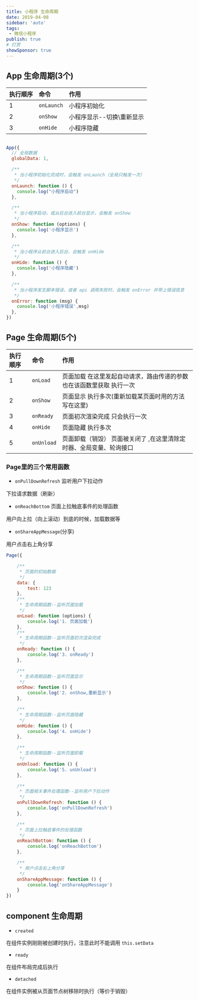 ```yaml
---
title: 小程序 生命周期
date: 2019-04-08
sidebar: 'auto'
tags:
 - 微信小程序
publish: true
# 打赏
showSponsor: true
---
```


## App 生命周期(3个)

| 执行顺序 | 命令       | 作用                      |
| :------- | :--------- | :------------------------ |
| 1        | `onLaunch` | 小程序初始化              |
| 2        | `onShow`   | 小程序显示--切换\重新显示 |
| 3        | `onHide`   | 小程序隐藏                |

```js

App({
  // 全局数据
  globalData: 1,

  /**
   * 当小程序初始化完成时，会触发 onLaunch（全局只触发一次）
   */
  onLaunch: function () {
    console.log("小程序启动")
  },

  /**
   * 当小程序启动，或从后台进入前台显示，会触发 onShow
   */
  onShow: function (options) {
    console.log('小程序显示')
  },

  /**
   * 当小程序从前台进入后台，会触发 onHide
   */
  onHide: function () {
    console.log('小程序隐藏')
  },

  /**
   * 当小程序发生脚本错误，或者 api 调用失败时，会触发 onError 并带上错误信息
   */
  onError: function (msg) {
    console.log('小程序错误',msg)
  },
})

```

## Page 生命周期(5个)

| 执行顺序 | 命令       | 作用                                                                 |
| :------- | :--------- | :------------------------------------------------------------------- |
| 1        | `onLoad`   | 页面加载 在这里发起自动请求，路由传递的参数也在该函数里获取 执行一次 |
| 2        | `onShow`   | 页面显示 执行多次(重新加载某页面时用的方法写在这里)                  |
| 3        | `onReady`  | 页面初次渲染完成 只会执行一次                                        |
| 4        | `onHide`   | 页面隐藏 执行多次                                                    |
| 5        | `onUnload` | 页面卸载（销毁） 页面被关闭了 ,在这里清除定时器、全局变量、轮询接口  |

### Page里的三个常用函数

- `onPullDownRefresh` 监听用户下拉动作

下拉请求数据（刷新）

- `onReachBottom` 页面上拉触底事件的处理函数

用户向上拉（向上滚动）到底的时候，加载数据等

- `onShareAppMessage`(分享)

用户点击右上角分享

```js
Page({

    /**
     * 页面的初始数据
     */
    data: {
        test: 123
    },
    /**
     * 生命周期函数--监听页面加载
     */
    onLoad: function (options) {
        console.log('1. 页面加载')
    },
    /**
     * 生命周期函数--监听页面初次渲染完成
     */
    onReady: function () {
        console.log('3. onReady')
    },

    /**
     * 生命周期函数--监听页面显示
     */
    onShow: function () {
        console.log('2. onShow,重新显示')
    },

    /**
     * 生命周期函数--监听页面隐藏
     */
    onHide: function () {
        console.log('4. onHide')
    },

    /**
     * 生命周期函数--监听页面卸载
     */
    onUnload: function () {
        console.log('5. unUnload')
    },

    /**
     * 页面相关事件处理函数--监听用户下拉动作
     */
    onPullDownRefresh: function () {
        console.log('onPullDownRefresh')
    },

    /**
     * 页面上拉触底事件的处理函数
     */
    onReachBottom: function () {
        console.log('onReachBottom')
    },

    /**
     * 用户点击右上角分享
     */
    onShareAppMessage: function () {
        console.log('onShareAppMessage')
    }
})
```

## component 生命周期

- `created`

在组件实例刚刚被创建时执行，注意此时不能调用 `this.setData`

- `ready`

在组件布局完成后执行

- `detached`

在组件实例被从页面节点树移除时执行（等价于销毁）
